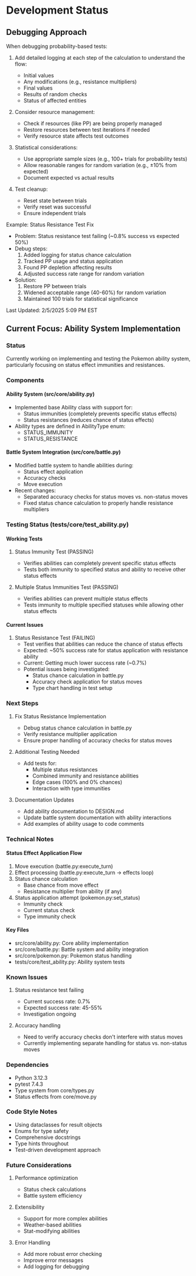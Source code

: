 # Development Status

## Debugging Approach

When debugging probability-based tests:

1. Add detailed logging at each step of the calculation to understand the flow:
   - Initial values
   - Any modifications (e.g., resistance multipliers)
   - Final values
   - Results of random checks
   - Status of affected entities

2. Consider resource management:
   - Check if resources (like PP) are being properly managed
   - Restore resources between test iterations if needed
   - Verify resource state affects test outcomes

3. Statistical considerations:
   - Use appropriate sample sizes (e.g., 100+ trials for probability tests)
   - Allow reasonable ranges for random variation (e.g., ±10% from expected)
   - Document expected vs actual results

4. Test cleanup:
   - Reset state between trials
   - Verify reset was successful
   - Ensure independent trials

Example: Status Resistance Test Fix
- Problem: Status resistance test failing (~0.8% success vs expected 50%)
- Debug steps:
  1. Added logging for status chance calculation
  2. Tracked PP usage and status application
  3. Found PP depletion affecting results
  4. Adjusted success rate range for random variation
- Solution:
  1. Restore PP between trials
  2. Widened acceptable range (40-60%) for random variation
  3. Maintained 100 trials for statistical significance


Last Updated: 2/5/2025 5:09 PM EST

## Current Focus: Ability System Implementation

### Status
Currently working on implementing and testing the Pokemon ability system, particularly focusing on status effect immunities and resistances.

### Components

#### Ability System (src/core/ability.py)
- Implemented base Ability class with support for:
  - Status immunities (completely prevents specific status effects)
  - Status resistances (reduces chance of status effects)
- Ability types are defined in AbilityType enum:
  - STATUS_IMMUNITY
  - STATUS_RESISTANCE

#### Battle System Integration (src/core/battle.py)
- Modified battle system to handle abilities during:
  - Status effect application
  - Accuracy checks
  - Move execution
- Recent changes:
  - Separated accuracy checks for status moves vs. non-status moves
  - Fixed status chance calculation to properly handle resistance multipliers

### Testing Status (tests/core/test_ability.py)

#### Working Tests
1. Status Immunity Test (PASSING)
   - Verifies abilities can completely prevent specific status effects
   - Tests both immunity to specified status and ability to receive other status effects

2. Multiple Status Immunities Test (PASSING)
   - Verifies abilities can prevent multiple status effects
   - Tests immunity to multiple specified statuses while allowing other status effects

#### Current Issues
1. Status Resistance Test (FAILING)
   - Test verifies that abilities can reduce the chance of status effects
   - Expected: ~50% success rate for status application with resistance ability
   - Current: Getting much lower success rate (~0.7%)
   - Potential issues being investigated:
     - Status chance calculation in battle.py
     - Accuracy check application for status moves
     - Type chart handling in test setup

### Next Steps

1. Fix Status Resistance Implementation
   - Debug status chance calculation in battle.py
   - Verify resistance multiplier application
   - Ensure proper handling of accuracy checks for status moves

2. Additional Testing Needed
   - Add tests for:
     - Multiple status resistances
     - Combined immunity and resistance abilities
     - Edge cases (100% and 0% chances)
     - Interaction with type immunities

3. Documentation Updates
   - Add ability documentation to DESIGN.md
   - Update battle system documentation with ability interactions
   - Add examples of ability usage to code comments

### Technical Notes

#### Status Effect Application Flow
1. Move execution (battle.py:execute_turn)
2. Effect processing (battle.py:execute_turn -> effects loop)
3. Status chance calculation
   - Base chance from move effect
   - Resistance multiplier from ability (if any)
4. Status application attempt (pokemon.py:set_status)
   - Immunity check
   - Current status check
   - Type immunity check

#### Key Files
- src/core/ability.py: Core ability implementation
- src/core/battle.py: Battle system and ability integration
- src/core/pokemon.py: Pokemon status handling
- tests/core/test_ability.py: Ability system tests

### Known Issues
1. Status resistance test failing
   - Current success rate: 0.7%
   - Expected success rate: 45-55%
   - Investigation ongoing

2. Accuracy handling
   - Need to verify accuracy checks don't interfere with status moves
   - Currently implementing separate handling for status vs. non-status moves

### Dependencies
- Python 3.12.3
- pytest 7.4.3
- Type system from core/types.py
- Status effects from core/move.py

### Code Style Notes
- Using dataclasses for result objects
- Enums for type safety
- Comprehensive docstrings
- Type hints throughout
- Test-driven development approach

### Future Considerations
1. Performance optimization
   - Status check calculations
   - Battle system efficiency

2. Extensibility
   - Support for more complex abilities
   - Weather-based abilities
   - Stat-modifying abilities

3. Error Handling
   - Add more robust error checking
   - Improve error messages
   - Add logging for debugging
